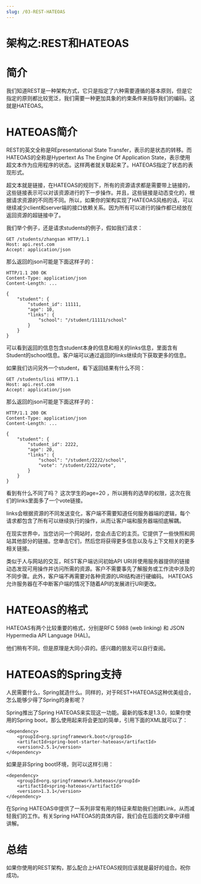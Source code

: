 ```yaml
---
slug: /03-REST-HATEOAS
---
```


# 架构之:REST和HATEOAS



# 简介

我们知道REST是一种架构方式，它只是指定了六种需要遵循的基本原则，但是它指定的原则都比较宽泛，我们需要一种更加具象的约束条件来指导我们的编码。这就是HATEOAS。

# HATEOAS简介

REST的英文全称是REpresentational State Transfer，表示的是状态的转移。而HATEOAS的全称是Hypertext As The Engine Of Application State，表示使用超文本作为应用程序的状态。这样两者就关联起来了。HATEOAS指定了状态的表现形式。

超文本就是链接，在HATEOAS的规则下，所有的资源请求都是需要带上链接的，这些链接表示可以对该资源进行的下一步操作。并且，这些链接是动态变化的，根据请求资源的不同而不同。所以，如果你的架构实现了HATEOAS风格的话，可以继续减少client和server端的接口依赖关系。因为所有可以进行的操作都已经放在返回资源的超链接中了。

我们举个例子，还是请求students的例子，假如我们请求：

```
GET /students/zhangsan HTTP/1.1
Host: api.rest.com
Accept: application/json
```

那么返回的json可能是下面这样子的：

```
HTTP/1.1 200 OK
Content-Type: application/json
Content-Length: ...

{
    "student": {
        "student_id": 11111,
        "age": 10,
        "links": {
            "school": "/student/11111/school"
        }
    }
}

```

可以看到返回的信息包含student本身的信息和相关的links信息，里面含有Student的school信息。客户端可以通过返回的links继续向下获取更多的信息。

如果我们访问另外一个student，看下返回结果有什么不同：

```
GET /students/lisi HTTP/1.1
Host: api.rest.com
Accept: application/json
```

那么返回的json可能是下面这样子的：

```
HTTP/1.1 200 OK
Content-Type: application/json
Content-Length: ...

{
    "student": {
        "student_id": 2222,
        "age": 20,
        "links": {
            "school": "/student/2222/school",
            "vote": "/student/2222/vote",
        }
    }
}

```

看到有什么不同了吗？ 这次学生的age=20 ，所以拥有的选举的权限，这次在我们的links里面多了一个vote链接。

links会根据资源的不同发送变化，客户端不需要知道任何服务器端的逻辑，每个请求都包含了所有可以继续执行的操作，从而让客户端和服务器端彻底解耦。

在现实世界中，当您访问一个网站时，您会点击它的主页。它提供了一些快照和网站其他部分的链接。您单击它们，然后您将获得更多信息以及与上下文相关的更多相关链接。

类似于人与网站的交互，REST客户端访问初始API URI并使用服务器提供的链接动态发现可用操作并访问所需的资源。客户不需要事先了解服务或工作流中涉及的不同步骤。此外，客户端不再需要对各种资源的URI结构进行硬编码。 HATEOAS允许服务器在不中断客户端的情况下随着API的发展进行URI更改。

# HATEOAS的格式

HATEOAS有两个比较重要的格式，分别是RFC 5988 (web linking) 和 JSON Hypermedia API Language (HAL)。 

他们稍有不同，但是原理是大同小异的。感兴趣的朋友可以自行查阅。

# HATEOAS的Spring支持

人民需要什么，Spring就造什么。同样的，对于REST+HATEOAS这种优美组合，怎么能够少得了Spring的身影呢？

Spring推出了Spring HATEOAS来实现这一功能。最新的版本是1.3.0，如果你使用的Spring boot，那么使用起来将会更加的简单，引用下面的XML就可以了：

```
<dependency>
    <groupId>org.springframework.boot</groupId>
    <artifactId>spring-boot-starter-hateoas</artifactId>
    <version>2.5.1</version>
</dependency>

```

如果是非Spring boot环境，则可以这样引用：

```
<dependency>
    <groupId>org.springframework.hateoas</groupId>
    <artifactId>spring-hateoas</artifactId>
    <version>1.3.1</version>
</dependency>

```

在Spring HATEOAS中提供了一系列非常有用的特征来帮助我们创建Link，从而减轻我们的工作。有关Spring HATEOAS的具体内容，我们会在后面的文章中详细讲解。

# 总结

如果你使用的REST架构，那么配合上HATEOAS规则应该就是最好的组合。祝你成功。
